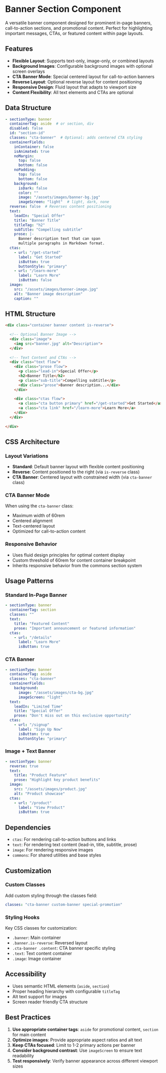 # Banner Section Component

A versatile banner component designed for prominent in-page banners, call-to-action sections, and promotional content. Perfect for highlighting important messages, CTAs, or featured content within page layouts.

## Features

- **Flexible Layout**: Supports text-only, image-only, or combined layouts
- **Background Images**: Configurable background images with optional screen overlays
- **CTA Banner Mode**: Special centered layout for call-to-action banners
- **Reverse Layout**: Optional reverse layout for content positioning
- **Responsive Design**: Fluid layout that adapts to viewport size
- **Content Flexibility**: All text elements and CTAs are optional

## Data Structure

```yaml
- sectionType: banner
  containerTag: aside  # or section, div
  disabled: false
  id: "section-id"
  classes: "cta-banner"  # Optional: adds centered CTA styling
  containerFields:
    inContainer: false
    isAnimated: true
    noMargin:
      top: false
      bottom: false
    noPadding:
      top: false
      bottom: false
    background:
      isDark: false
      color: ""
      image: "/assets/images/banner-bg.jpg"
      imageScreen: "light"  # light, dark, none
  reverse: false  # Reverses content positioning
  text:
    leadIn: "Special Offer"
    title: "Banner Title"
    titleTag: "h2"
    subTitle: "Compelling subtitle"
    prose: |-
      Banner description text that can span
      multiple paragraphs in Markdown format.
  ctas:
    - url: "/get-started"
      label: "Get Started"
      isButton: true
      buttonStyle: "primary"
    - url: "/learn-more"
      label: "Learn More"
      isButton: false
  image:
    src: "/assets/images/banner-image.jpg"
    alt: "Banner image description"
    caption: ""
```

## HTML Structure

```html
<div class="container banner content is-reverse">
  
  <!-- Optional Banner Image -->
  <div class="image">
    <img src="banner.jpg" alt="Description">
  </div>
  
  <!-- Text Content and CTAs -->
  <div class="text flow">
    <div class="prose flow">
      <p class="lead-in">Special Offer</p>
      <h2>Banner Title</h2>
      <p class="sub-title">Compelling subtitle</p>
      <div class="prose">Banner description...</div>
    </div>
    
    <div class="ctas flow">
      <a class="cta button primary" href="/get-started">Get Started</a>
      <a class="cta link" href="/learn-more">Learn More</a>
    </div>
  </div>
  
</div>
```

## CSS Architecture

### Layout Variations
- **Standard**: Default banner layout with flexible content positioning
- **Reverse**: Content positioned to the right (via `is-reverse` class)
- **CTA Banner**: Centered layout with constrained width (via `cta-banner` class)

### CTA Banner Mode
When using the `cta-banner` class:
- Maximum width of 60rem
- Centered alignment
- Text-centered layout
- Optimized for call-to-action content

### Responsive Behavior
- Uses fluid design principles for optimal content display
- Custom threshold of 60rem for content container breakpoint
- Inherits responsive behavior from the commons section system

## Usage Patterns

### Standard In-Page Banner
```yaml
- sectionType: banner
  containerTag: section
  classes: ""
  text:
    title: "Featured Content"
    prose: "Important announcement or featured information"
  ctas:
    - url: "/details"
      label: "Learn More"
      isButton: true
```

### CTA Banner
```yaml
- sectionType: banner
  containerTag: aside
  classes: "cta-banner"
  containerFields:
    background:
      image: "/assets/images/cta-bg.jpg"
      imageScreen: "light"
  text:
    leadIn: "Limited Time"
    title: "Special Offer"
    prose: "Don't miss out on this exclusive opportunity"
  ctas:
    - url: "/signup"
      label: "Sign Up Now"
      isButton: true
      buttonStyle: "primary"
```

### Image + Text Banner
```yaml
- sectionType: banner
  reverse: true
  text:
    title: "Product Feature"
    prose: "Highlight key product benefits"
  image:
    src: "/assets/images/product.jpg"
    alt: "Product showcase"
  ctas:
    - url: "/product"
      label: "View Product"
      isButton: true
```

## Dependencies

- `ctas`: For rendering call-to-action buttons and links
- `text`: For rendering text content (lead-in, title, subtitle, prose)
- `image`: For rendering responsive images
- `commons`: For shared utilities and base styles

## Customization

### Custom Classes
Add custom styling through the classes field:
```yaml
classes: "cta-banner custom-banner special-promotion"
```

### Styling Hooks
Key CSS classes for customization:
- `.banner`: Main container
- `.banner.is-reverse`: Reversed layout
- `.cta-banner .content`: CTA banner specific styling
- `.text`: Text content container
- `.image`: Image container

## Accessibility

- Uses semantic HTML elements (`aside`, `section`)
- Proper heading hierarchy with configurable `titleTag`
- Alt text support for images
- Screen reader friendly CTA structure

## Best Practices

1. **Use appropriate container tags**: `aside` for promotional content, `section` for main content
2. **Optimize images**: Provide appropriate aspect ratios and alt text
3. **Keep CTAs focused**: Limit to 1-2 primary actions per banner
4. **Consider background contrast**: Use `imageScreen` to ensure text readability
5. **Test responsively**: Verify banner appearance across different viewport sizes
